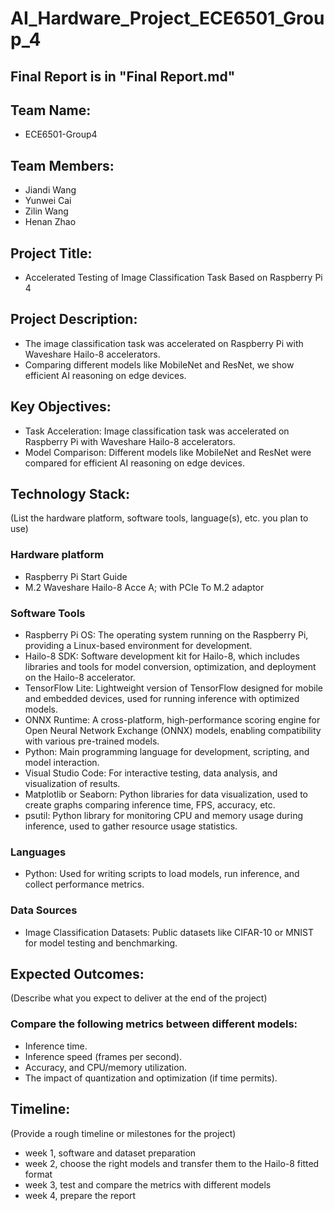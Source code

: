 # AI_Hardware_Project_ECE6501_Group_4
## Final Report is in **"Final Report.md"**

## Team Name: 
- ECE6501-Group4
## Team Members:
- Jiandi Wang
- Yunwei Cai
- Zilin Wang
- Henan Zhao

## Project Title:
- Accelerated Testing of Image Classification Task Based on Raspberry Pi 4

## Project Description:
- The image classification task was accelerated on Raspberry Pi with Waveshare Hailo-8 accelerators.
- Comparing different models like MobileNet and ResNet, we show efficient AI reasoning on edge devices.

## Key Objectives:
- Task Acceleration: Image classification task was accelerated on Raspberry Pi with Waveshare Hailo-8 accelerators.
- Model Comparison: Different models like MobileNet and ResNet were compared for efficient AI reasoning on edge devices.


## Technology Stack:
(List the hardware platform, software tools, language(s), etc. you plan to use)
### Hardware platform
- Raspberry Pi Start Guide
- M.2 Waveshare Hailo-8 Acce A; with PCIe To M.2 adaptor 

### Software Tools
- Raspberry Pi OS: The operating system running on the Raspberry Pi, providing a Linux-based environment for development.
- Hailo-8 SDK: Software development kit for Hailo-8, which includes libraries and tools for model conversion, optimization, and deployment on the Hailo-8 accelerator.
- TensorFlow Lite: Lightweight version of TensorFlow designed for mobile and embedded devices, used for running inference with optimized models.
- ONNX Runtime: A cross-platform, high-performance scoring engine for Open Neural Network Exchange (ONNX) models, enabling compatibility with various pre-trained models.
- Python: Main programming language for development, scripting, and model interaction.
- Visual Studio Code: For interactive testing, data analysis, and visualization of results.
- Matplotlib or Seaborn: Python libraries for data visualization, used to create graphs comparing inference time, FPS, accuracy, etc.
- psutil: Python library for monitoring CPU and memory usage during inference, used to gather resource usage statistics.

### Languages
- Python: Used for writing scripts to load models, run inference, and collect performance metrics.
  
### Data Sources
- Image Classification Datasets: Public datasets like CIFAR-10 or MNIST for model testing and benchmarking.

## Expected Outcomes:
(Describe what you expect to deliver at the end of the project)
### Compare the following metrics between different models:
- Inference time.
- Inference speed (frames per second).
- Accuracy, and CPU/memory utilization.
- The impact of quantization and optimization (if time permits).

## Timeline:
(Provide a rough timeline or milestones for the project)
- week 1, software and dataset preparation
- week 2, choose the right models and transfer them to the Hailo-8 fitted format
- week 3, test and compare the metrics with different models
- week 4, prepare the report
